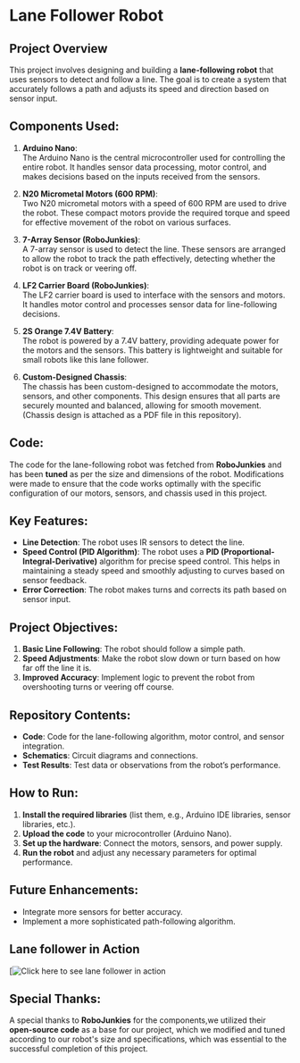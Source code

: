 # Lane Follower Robot

## Project Overview
This project involves designing and building a **lane-following robot** that uses sensors to detect and follow a line. The goal is to create a system that accurately follows a path and adjusts its speed and direction based on sensor input.

## Components Used:
1. **Arduino Nano**:  
   The Arduino Nano is the central microcontroller used for controlling the entire robot. It handles sensor data processing, motor control, and makes decisions based on the inputs received from the sensors.

2. **N20 Micrometal Motors (600 RPM)**:  
   Two N20 micrometal motors with a speed of 600 RPM are used to drive the robot. These compact motors provide the required torque and speed for effective movement of the robot on various surfaces.

3. **7-Array Sensor (RoboJunkies)**:  
   A 7-array sensor is used to detect the line. These sensors are arranged to allow the robot to track the path effectively, detecting whether the robot is on track or veering off.

4. **LF2 Carrier Board (RoboJunkies)**:  
   The LF2 carrier board is used to interface with the sensors and motors. It handles motor control and processes sensor data for line-following decisions.

5. **2S Orange 7.4V Battery**:  
   The robot is powered by a 7.4V battery, providing adequate power for the motors and the sensors. This battery is lightweight and suitable for small robots like this lane follower.

6. **Custom-Designed Chassis**:  
   The chassis has been custom-designed to accommodate the motors, sensors, and other components. This design ensures that all parts are securely mounted and balanced, allowing for smooth movement.(Chassis design is attached as a PDF file in this repository).

## Code:
The code for the lane-following robot was fetched from **RoboJunkies** and has been **tuned** as per the size and dimensions of the robot. Modifications were made to ensure that the code works optimally with the specific configuration of our motors, sensors, and chassis used in this project.

## Key Features:
- **Line Detection**: The robot uses IR sensors to detect the line.
- **Speed Control (PID Algorithm)**: The robot uses a **PID (Proportional-Integral-Derivative)** algorithm for precise speed control. This helps in maintaining a steady speed and smoothly adjusting to curves based on sensor feedback.
- **Error Correction**: The robot makes turns and corrects its path based on sensor input.


## Project Objectives:
1. **Basic Line Following**: The robot should follow a simple path.
2. **Speed Adjustments**: Make the robot slow down or turn based on how far off the line it is.
3. **Improved Accuracy**: Implement logic to prevent the robot from overshooting turns or veering off course.

## Repository Contents:
- **Code**: Code for the lane-following algorithm, motor control, and sensor integration.
- **Schematics**: Circuit diagrams and connections.
- **Test Results**: Test data or observations from the robot’s performance.

## How to Run:
1. **Install the required libraries** (list them, e.g., Arduino IDE libraries, sensor libraries, etc.).
2. **Upload the code** to your microcontroller (Arduino Nano).
3. **Set up the hardware**: Connect the motors, sensors, and power supply.
4. **Run the robot** and adjust any necessary parameters for optimal performance.

## Future Enhancements:
- Integrate more sensors for better accuracy.
- Implement a more sophisticated path-following algorithm.

## Lane follower in Action
[![Click here to see lane follower in action](https://youtu.be/IQh2VlbWpbw)


## Special Thanks:
A special thanks to **RoboJunkies** for the components,we utilized their **open-source code** as a base for our project, which we modified and tuned according to our robot's size and specifications, which was essential to the successful completion of this project.
